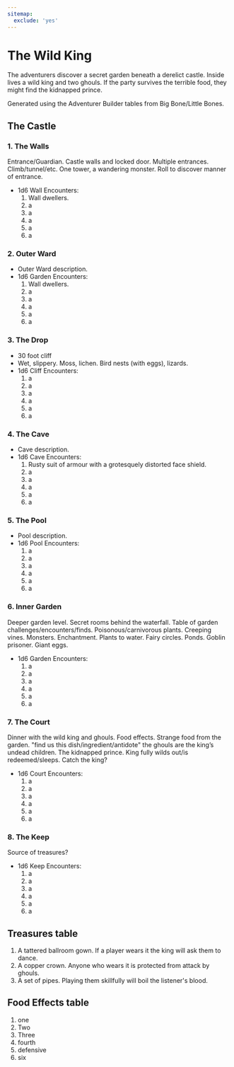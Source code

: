 ```yaml
---
sitemap:
  exclude: 'yes'
---
```


# The Wild King

The adventurers discover a secret garden beneath a derelict castle. Inside lives a wild king and two ghouls. If the party survives the terrible food, they might find the kidnapped prince.

Generated using the Adventurer Builder tables from Big Bone/Little Bones.

## The Castle

### 1. The Walls
Entrance/Guardian. Castle walls and locked door. Multiple entrances. Climb/tunnel/etc. One tower, a wandering monster. Roll to discover manner of entrance.
* 1d6 Wall Encounters:
  1. Wall dwellers.
  2. a
  3. a
  4. a
  5. a
  6. a

### 2. Outer Ward
* Outer Ward description.
* 1d6 Garden Encounters:
  1. Wall dwellers.
  2. a
  3. a
  4. a
  5. a
  6. a

### 3. The Drop
* 30 foot cliff
* Wet, slippery. Moss, lichen. Bird nests (with eggs), lizards.
* 1d6 Cliff Encounters:
  1. a
  2. a
  3. a
  4. a
  5. a
  6. a

### 4. The Cave
* Cave description.
* 1d6 Cave Encounters:
  1. Rusty suit of armour with a grotesquely distorted face shield.
  2. a
  3. a
  4. a
  5. a
  6. a

### 5. The Pool
* Pool description.
* 1d6 Pool Encounters:
  1. a
  2. a
  3. a
  4. a
  5. a
  6. a

### 6. Inner Garden
Deeper garden level.
Secret rooms behind the waterfall.
Table of garden challenges/encounters/finds.
Poisonous/carnivorous plants. Creeping vines. Monsters. Enchantment.
Plants to water.
Fairy circles. Ponds. Goblin prisoner. Giant eggs.
* 1d6 Garden Encounters:
  1. a
  2. a
  3. a
  4. a
  5. a
  6. a

### 7. The Court
Dinner with the wild king and ghouls.
Food effects.
Strange food from the garden.
"find us this dish/ingredient/antidote"
the ghouls are the king’s undead children.
The kidnapped prince.
King fully wilds out/is redeemed/sleeps.
Catch the king?
* 1d6 Court Encounters:
  1. a
  2. a
  3. a
  4. a
  5. a
  6. a

### 8. The Keep
Source of treasures?
* 1d6 Keep Encounters:
  1. a
  2. a
  3. a
  4. a
  5. a
  6. a

## Treasures table
1. A tattered ballroom gown. If a player wears it the king will ask them to dance.
2. A copper crown. Anyone who wears it is protected from attack by ghouls.
3. A set of pipes. Playing them skillfully will boil the listener's blood.

## Food Effects table
1. one
2. Two
3. Three
4. fourth
5. defensive
6. six
